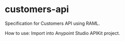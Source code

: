 # customers-api
Specification for Customers API using RAML. 

How to use:
Import into Anypoint Studio APIKit project.

